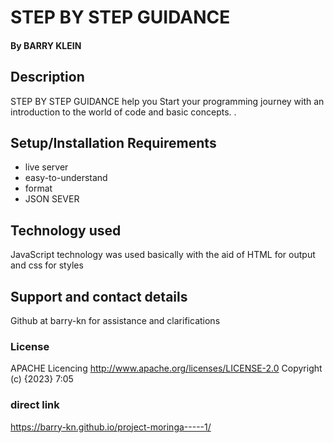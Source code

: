  # STEP BY STEP GUIDANCE 
#### By BARRY KLEIN
## Description
  STEP BY STEP GUIDANCE help you Start your programming journey with an introduction to the world of code and basic concepts. .
## Setup/Installation Requirements
* live server
* easy-to-understand
* format
* JSON SEVER
## Technology used
JavaScript technology was used basically with the aid of HTML for output
and css for styles
## Support and contact details
Github at barry-kn for assistance and clarifications
### License
APACHE Licencing
       http://www.apache.org/licenses/LICENSE-2.0
Copyright (c) {2023}
7:05
### direct link
https://barry-kn.github.io/project-moringa-----1/
